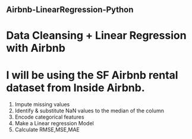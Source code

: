 ## Airbnb-LinearRegression-Python
# Data Cleansing + Linear Regression with Airbnb
# I will be using the SF Airbnb rental dataset from Inside Airbnb.

1. Impute missing values
1. Identify & substitute NaN values to the median of the column
1. Encode categorical features
1. Make a Linear regression Model
1. Calculate RMSE,MSE,MAE

